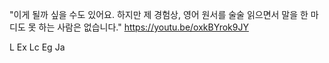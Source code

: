 "이게 될까 싶을 수도 있어요. 하지만 제 경험상, 영어 원서를 술술 읽으면서 말을 한 마디도 못 하는 사람은 없습니다." https://youtu.be/oxkBYrok9JY 

L Ex Lc Eg Ja 